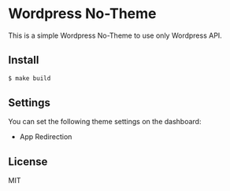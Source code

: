 Wordpress No-Theme
===============

This is a simple Wordpress No-Theme to use only Wordpress API.

## Install

```bash
$ make build
```

## Settings

You can set the following theme settings on the dashboard:

* App Redirection

## License

MIT
